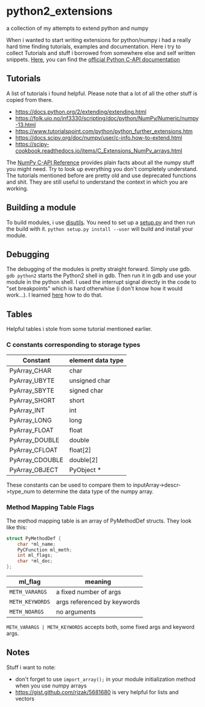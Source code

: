 # python2_extensions
a collection of my attempts to extend python and numpy

When i wanted to start writing extensions for python/numpy i had a really hard time finding tutorials, examples and documentation.
Here i try to collect Tutorials and stuff i borrowed from somewhere else and self written snippets. 
[Here](https://docs.python.org/2/c-api/index.html), you can find the [official Python C-API documentation](https://docs.python.org/2/c-api/index.html)

## Tutorials 

A list of tutorials i found helpful. Please note that a lot of all the other stuff is copied from there.

* https://docs.python.org/2/extending/extending.html
* https://folk.uio.no/inf3330/scripting/doc/python/NumPy/Numeric/numpy-13.html
* https://www.tutorialspoint.com/python/python_further_extensions.htm
* https://docs.scipy.org/doc/numpy/user/c-info.how-to-extend.html
* https://scipy-cookbook.readthedocs.io/items/C_Extensions_NumPy_arrays.html

The [NumPy C-API Reference](https://docs.scipy.org/doc/numpy/reference/c-api.html) provides plain facts about all the numpy stuff you might need. Try to look up everything you don't completely understand. The tutorials mentioned before are pretty old and use deprecated functions and shit. They are still useful to understand the context in which you are working. 

## Building a module

To build modules, i use [disutils](https://docs.python.org/2/distutils/). You need to set up a [setup.py](https://docs.python.org/2/distutils/setupscript.html) and then run the build with it.
```python setup.py install --user``` will build and install your module.

## Debugging

The debugging of the modules is pretty straight forward. Simply use gdb. ```gdb python2``` starts the Python2 shell in gdb. Then run it in gdb and use your module in the python shell. 
I used the interrupt signal directly in the code to "set breakpoints" which is hard otherwhise (i don't know how it would work...). I learned [here](https://stackoverflow.com/questions/4326414/set-breakpoint-in-c-or-c-code-programmatically-for-gdb-on-linux#4326474) how to do that.

## Tables

Helpful tables i stole from some tutorial mentioned earlier.

### C constants corresponding to storage types

|Constant              |element data type|
|----------------------|-----------------|
|PyArray_CHAR          |char             |
|PyArray_UBYTE         |unsigned char    |
|PyArray_SBYTE         |signed char      |
|PyArray_SHORT         |short            |
|PyArray_INT           |int              |
|PyArray_LONG          |long             |
|PyArray_FLOAT         |float            |
|PyArray_DOUBLE        |double           |
|PyArray_CFLOAT        |float[2]         |
|PyArray_CDOUBLE       |double[2]        |
|PyArray_OBJECT        |PyObject *       |

These constants can be used to compare them to inputArray->descr->type_num to determine the data type of the numpy array.

### Method Mapping Table Flags

The method mapping table is an array of PyMethodDef structs. They look like this:
```c
struct PyMethodDef {
    char *ml_name;
    PyCFunction ml_meth;
    int ml_flags;
    char *ml_doc;
};
```

|ml_flag              |meaning                    |
|---------------------|---------------------------|
|```METH_VARARGS```   |a fixed number of args     |
|```METH_KEYWORDS```  |args referenced by keywords|
|```METH_NOARGS```    |no arguments               |

```METH_VARARGS | METH_KEYWORDS``` accepts both, some fixed args and keyword args.

## Notes

Stuff i want to note: 
* don't forget to use ```import_array();``` in your module initialization method when you use numpy arrays
* https://gist.github.com/rjzak/5681680 is very helpful for lists and vectors
